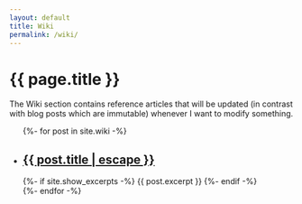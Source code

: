 ```yaml
---
layout: default
title: Wiki
permalink: /wiki/
---
```


<h1 class="post-title">{{ page.title }}</h1>

The Wiki section contains reference articles that will be updated (in contrast
with blog posts which are immutable) whenever I want to modify something.

<ul class="post-list">
  {%- for post in site.wiki -%}
  <li>
    <h2>
      <a href="{{ post.url | relative_url }}">
        {{ post.title | escape }}
      </a>
    </h2>
    {%- if site.show_excerpts -%}
      {{ post.excerpt }}
    {%- endif -%}
  </li>
  {%- endfor -%}
</ul>
